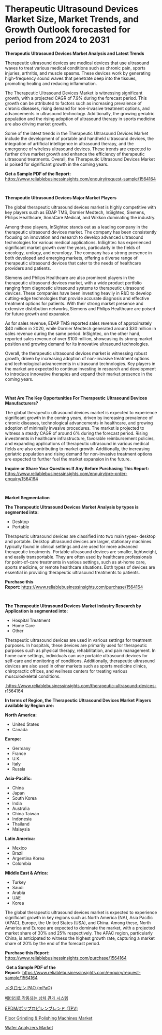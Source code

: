 <p><h1>Therapeutic Ultrasound Devices Market Size, Market Trends, and Growth Outlook forecasted for period from 2024 to 2031</h1></p><p><strong>Therapeutic Ultrasound Devices Market Analysis and Latest Trends</strong></p>
<p><p>Therapeutic ultrasound devices are medical devices that use ultrasound waves to treat various medical conditions such as chronic pain, sports injuries, arthritis, and muscle spasms. These devices work by generating high-frequency sound waves that penetrate deep into the tissues, promoting healing and reducing inflammation.</p><p>The Therapeutic Ultrasound Devices Market is witnessing significant growth, with a projected CAGR of 7.9% during the forecast period. This growth can be attributed to factors such as increasing prevalence of chronic diseases, rising demand for non-invasive treatment options, and advancements in ultrasound technology. Additionally, the growing geriatric population and the rising adoption of ultrasound therapy in sports medicine are also driving market growth.</p><p>Some of the latest trends in the Therapeutic Ultrasound Devices Market include the development of portable and handheld ultrasound devices, the integration of artificial intelligence in ultrasound therapy, and the emergence of wireless ultrasound devices. These trends are expected to further drive market growth and enhance the efficiency of therapeutic ultrasound treatments. Overall, the Therapeutic Ultrasound Devices Market is poised for significant growth in the coming years.</p></p>
<p><strong>Get a Sample PDF of the Report:&nbsp;</strong> <a href="https://www.reliablebusinessinsights.com/enquiry/request-sample/1564164">https://www.reliablebusinessinsights.com/enquiry/request-sample/1564164</a></p>
<p>&nbsp;</p>
<p><strong>Therapeutic Ultrasound Devices Major Market Players</strong></p>
<p><p>The global therapeutic ultrasound devices market is highly competitive with key players such as EDAP TMS, Dornier Medtech, InSightec, Siemens, Philips Healthcare, SonaCare Medical, and Wikkon dominating the industry. </p><p>Among these players, InSightec stands out as a leading company in the therapeutic ultrasound devices market. The company has been consistently focusing on innovation and research to develop advanced ultrasound technologies for various medical applications. InSightec has experienced significant market growth over the years, particularly in the fields of oncology, urology, and neurology. The company has a strong presence in both developed and emerging markets, offering a diverse range of therapeutic ultrasound devices that cater to the needs of healthcare providers and patients.</p><p>Siemens and Philips Healthcare are also prominent players in the therapeutic ultrasound devices market, with a wide product portfolio ranging from diagnostic ultrasound systems to therapeutic ultrasound devices. These companies have been investing heavily in R&D to develop cutting-edge technologies that provide accurate diagnosis and effective treatment options for patients. With their strong market presence and extensive distribution networks, Siemens and Philips Healthcare are poised for future growth and expansion.</p><p>As for sales revenue, EDAP TMS reported sales revenue of approximately $40 million in 2020, while Dornier Medtech generated around $30 million in sales revenue during the same period. InSightec, on the other hand, reported sales revenue of over $100 million, showcasing its strong market position and growing demand for its innovative ultrasound technologies. </p><p>Overall, the therapeutic ultrasound devices market is witnessing robust growth, driven by increasing adoption of non-invasive treatment options and technological advancements in ultrasound technologies. Key players in the market are expected to continue investing in research and development to introduce innovative therapies and expand their market presence in the coming years.</p></p>
<p>&nbsp;</p>
<p><strong>What Are The Key Opportunities For Therapeutic Ultrasound Devices Manufacturers?</strong></p>
<p><p>The global therapeutic ultrasound devices market is expected to experience significant growth in the coming years, driven by increasing prevalence of chronic diseases, technological advancements in healthcare, and growing adoption of minimally invasive procedures. The market is projected to witness a steady CAGR of around 6% during the forecast period. Rising investments in healthcare infrastructure, favorable reimbursement policies, and expanding applications of therapeutic ultrasound in various medical fields are also contributing to market growth. Additionally, the increasing geriatric population and rising demand for non-invasive treatment options are expected to further fuel the market expansion in the future.</p></p>
<p><strong>Inquire or Share Your Questions If Any Before Purchasing This Report:</strong> <a href="https://www.reliablebusinessinsights.com/enquiry/pre-order-enquiry/1564164">https://www.reliablebusinessinsights.com/enquiry/pre-order-enquiry/1564164</a></p>
<p>&nbsp;</p>
<p><strong>Market Segmentation</strong></p>
<p><strong>The Therapeutic Ultrasound Devices Market Analysis by types is segmented into:</strong></p>
<p><ul><li>Desktop</li><li>Portable</li></ul></p>
<p><p>Therapeutic ultrasound devices are classified into two main types- desktop and portable. Desktop ultrasound devices are larger, stationary machines typically found in clinical settings and are used for more advanced therapeutic treatments. Portable ultrasound devices are smaller, lightweight, and easily transportable. They are often used by healthcare professionals for point-of-care treatments in various settings, such as at-home care, sports medicine, or remote healthcare situations. Both types of devices are essential in providing therapeutic ultrasound treatments to patients.</p></p>
<p><strong>Purchase this Report:&nbsp;</strong><a href="https://www.reliablebusinessinsights.com/purchase/1564164">https://www.reliablebusinessinsights.com/purchase/1564164</a></p>
<p>&nbsp;</p>
<p><strong>The Therapeutic Ultrasound Devices Market Industry Research by Application is segmented into:</strong></p>
<p><ul><li>Hospital Treatment</li><li>Home Care</li><li>Other</li></ul></p>
<p><p>Therapeutic ultrasound devices are used in various settings for treatment purposes. In hospitals, these devices are primarily used for therapeutic purposes such as physical therapy, rehabilitation, and pain management. In home care settings, individuals can use portable ultrasound devices for self-care and monitoring of conditions. Additionally, therapeutic ultrasound devices are also used in other markets such as sports medicine clinics, chiropractic offices, and wellness centers for treating various musculoskeletal conditions.</p></p>
<p><a href="https://www.reliablebusinessinsights.com/therapeutic-ultrasound-devices-r1564164">&nbsp;https://www.reliablebusinessinsights.com/therapeutic-ultrasound-devices-r1564164</a></p>
<p><strong>In terms of Region, the Therapeutic Ultrasound Devices Market Players available by Region are:</strong></p>
<p>
    <p> <strong> North America: </strong>
        <ul>
            <li>United States</li>
            <li>Canada</li>
        </ul>
        </p> 
    <p> <strong> Europe: </strong>
        <ul>
            <li>Germany</li>
            <li>France</li>
            <li>U.K.</li>
            <li>Italy</li>
            <li>Russia</li>
        </ul>
        </p> 
    <p> <strong> Asia-Pacific: </strong>
        <ul>
            <li>China</li>
            <li>Japan</li>
            <li>South Korea</li>
            <li>India</li>
            <li>Australia</li>
            <li>China Taiwan</li>
            <li>Indonesia</li>
            <li>Thailand</li>
            <li>Malaysia</li>
        </ul>
        </p> 
    <p> <strong> Latin America: </strong>
        <ul>
            <li>Mexico</li>
            <li>Brazil</li>
            <li>Argentina Korea</li>
            <li>Colombia</li>
        </ul>
        </p> 
    <p> <strong> Middle East & Africa: </strong>
        <ul>
            <li>Turkey</li>
            <li>Saudi</li>
            <li>Arabia</li>
            <li>UAE</li>
            <li>Korea</li>
        </ul>
    </p>
    </p>
<p><p>The global therapeutic ultrasound devices market is expected to experience significant growth in key regions such as North America (NA), Asia Pacific (APAC), Europe, the United States (USA), and China. Among these, North America and Europe are expected to dominate the market, with a projected market share of 30% and 25% respectively. The APAC region, particularly China, is anticipated to witness the highest growth rate, capturing a market share of 20% by the end of the forecast period.</p></p>
<p><strong>Purchase this Report: </strong><a href="https://www.reliablebusinessinsights.com/purchase/1564164">https://www.reliablebusinessinsights.com/purchase/1564164</a></p>
<p>&nbsp;<strong>Get a Sample PDF of the Report:&nbsp;&nbsp;</strong><a href="https://www.reliablebusinessinsights.com/enquiry/request-sample/1564164">https://www.reliablebusinessinsights.com/enquiry/request-sample/1564164</a></p>
<p><strong></strong></p>
<p><p><a href="https://github.com/deonnorth8/Market-Research-Report-List-1/blob/main/7546660167233.md">メタロセン PAO (mPaO)</a></p><p><a href="https://github.com/vseigx30c9a1j/Market-Research-Report-List-3/blob/main/7384793180505.md">배터리로 작동되는 상처 관개 시스템</a></p><p><a href="https://github.com/LizaHeller2023/Market-Research-Report-List-1/blob/main/1698592167234.md">EPDM/ポリプロピレンブレンド (TPV)</a></p><p><a href="https://github.com/mabenkhyari11/Market-Research-Report-List-1/blob/main/floor-grinding-polishing-machines-market.md">Floor Grinding & Polishing Machines Market</a></p><p><a href="https://github.com/claudianurdin/Market-Research-Report-List-1/blob/main/wafer-analyzers-market.md">Wafer Analyzers Market</a></p></p>